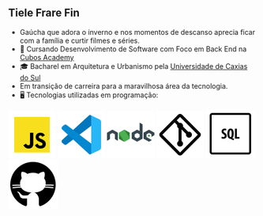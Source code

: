 ## Tiele Frare Fin


- Gaúcha que adora o inverno e nos momentos de descanso aprecia ficar com a família e curtir filmes e séries.
- 🌱 Cursando Desenvolvimento de Software com Foco em Back End na [Cubos Academy](https://cubos.academy/)
- 🎓 Bacharel em Arquitetura e Urbanismo pela [Universidade de Caxias do Sul](https://www.ucs.br/site)
- Em transição de carreira para a maravilhosa área da tecnologia.
- 🖥️ Tecnologias utilizadas em programação:

![Javascript](./icons8-javascript-96.png)   ![VS Code](./icons8-vs-code-96.png)  ![Node Js](./icons8-nodejs-96.png) ![Git](./icons8-git-96.png) ![SQL](./icons8-sql-100.png)  ![GitHub](./icons8-github-100.png) 
